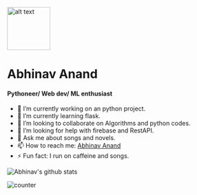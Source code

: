 <img src="https://github.com/atarax665/atarax665/blob/master/Hi.gif" alt="alt text" width="100" height="100" />

# Abhinav Anand
#### Pythoneer/ Web dev/ ML enthusiast
- 🔭 I’m currently working on an python project.
- 🌱 I’m currently learning flask.
- 👯 I’m looking to collaborate on Algorithms and python codes. 
- 🤔 I’m looking for help with firebase and RestAPI.
- 💬 Ask me about songs and novels.
- 📫 How to reach me: [Abhinav Anand](atarax665.github.io)
- ⚡ Fun fact: I run on caffeine and songs.

![Abhinav's github stats](https://github-readme-stats.vercel.app/api?username=atarax665&show_icons=true&hide_border=true)
<p><img src="https://komarev.com/ghpvc/?username=atarax665" alt="counter" /></p>

